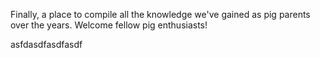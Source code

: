 <div style="width: 100%; height: 100%; background-image: url(/uploads/free-pig-wallpapers-8.jpg); background-size: cover;">
<!-- TITLE: Pigipedia -->
<!-- SUBTITLE: The official wiki for mini pig parents and enthusiasts. -->

Finally, a place to compile all the knowledge we've gained as pig parents over the years. Welcome fellow pig enthusiasts!

asfdasdfasdfasdf</div>